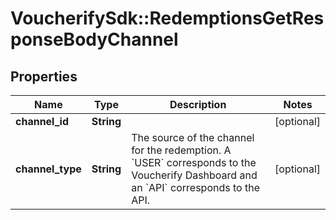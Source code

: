 # VoucherifySdk::RedemptionsGetResponseBodyChannel

## Properties

| Name | Type | Description | Notes |
| ---- | ---- | ----------- | ----- |
| **channel_id** | **String** |  | [optional] |
| **channel_type** | **String** | The source of the channel for the redemption. A &#x60;USER&#x60; corresponds to the Voucherify Dashboard and an &#x60;API&#x60; corresponds to the API. | [optional] |

